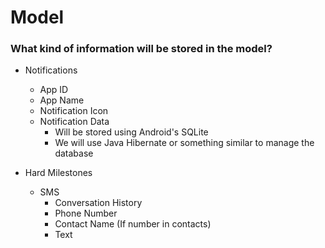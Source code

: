 # Model


### What kind of information will be stored in the model?
* Notifications
    * App ID
    * App Name
    * Notification Icon
    * Notification Data
       * Will be stored using Android's SQLite
       * We will use Java Hibernate or something similar to manage the database


* Hard Milestones
   * SMS 
       * Conversation History
       * Phone Number
       * Contact Name (If number in contacts)
       * Text
